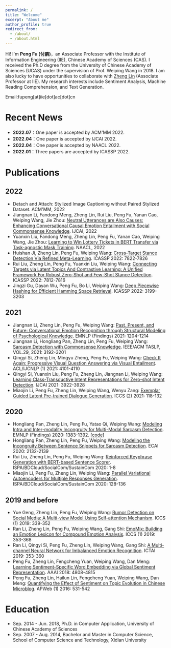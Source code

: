 ```yaml
---
permalink: /
title: "Welcome"
excerpt: "About me"
author_profile: true
redirect_from: 
  - /about/
  - /about.html
---
```


Hi! I'm **Peng Fu (付鹏)**，an Associate Professor with the Institute of Information Engineering (IIE), Chinese Academy of Sciences (CAS). I received the Ph.D degree from the University of Chinese Academy of Sciences (UCAS) under the supervision of Prof. Weiping Wang  in 2018.  I am also lucky to have opportunities to collaborate with [Zheng Lin](https://iienlp.github.io/) (Associate Professor at IIE).  My research interests include Sentiment Analysis, Machine Reading Comprehension, and Text Generation.

Email:fupeng[at]iie[dot]ac[dot]cn

Recent News
======
- **2022.07**：One paper is accepted by ACM'MM 2022.
- **2022.04**：One paper is accepted by IJCAI 2022.
- **2022.04**：One paper is accepted by NAACL 2022.
- **2022.01**：Three papers are accepted by ICASSP 2022.



# Publications

## 2022

- Detach and Attach: Stylized Image Captioning without Paired Stylized Dataset. ACM'MM, 2022
- Jiangnan Li, Fandong Meng, Zheng Lin, Rui Liu, Peng Fu, Yanan Cao, Weiping Wang, Jie Zhou: [Neutral Utterances are Also Causes: Enhancing Conversational Causal Emotion Entailment with Social Commonsense Knowledge](https://www.ijcai.org/proceedings/2022/0584.pdf). IJCAI, 2022
- Yuanxin Liu, Fandong Meng, Zheng Lin, Peng Fu, Yanan Cao, Weiping Wang, Jie Zhou: [Learning to Win Lottery Tickets in BERT Transfer via Task-agnostic Mask Training](https://aclanthology.org/2022.naacl-main.428.pdf). NAACL, 2022
- Huishan Ji, Zheng Lin, Peng Fu, Weiping Wang: [Cross-Target Stance Detection Via Refined Meta-Learning](https://ieeexplore.ieee.org/document/9746302). ICASSP 2022: 7822-7826
- Rui Liu, Zheng Lin, Peng Fu, Yuanxin Liu, Weiping Wang: [Connecting Targets via Latent Topics And Contrastive Learning: A Unified Framework For Robust Zero-Shot and Few-Shot Stance Detection](https://ieeexplore.ieee.org/document/9746739). ICASSP 2022: 7812-7816
- Jingzi Gu, Dayan Wu, Peng Fu, Bo Li, Weiping Wang: [Deep Piecewise Hashing for Efficient Hamming Space Retrieval](https://ieeexplore.ieee.org/document/9746429). ICASSP 2022: 3199-3203


## 2021

- Jiangnan Li, Zheng Lin, Peng Fu, Weiping Wang: [Past, Present, and Future: Conversational Emotion Recognition through Structural Modeling of Psychological Knowledge](https://aclanthology.org/2021.findings-emnlp.104.pdf). EMNLP (Findings) 2021: 1204-1214
- Jiangnan Li, Hongliang Pan, Zheng Lin, Peng Fu, Weiping Wang: [Sarcasm Detection with Commonsense Knowledge](https://ieeexplore.ieee.org/stamp/stamp.jsp?tp=&arnumber=9576623). IEEE/ACM TASLP, VOL.29, 2021: 3192-3201
- Qingyi Si, Zheng Lin, Mingyu Zheng, Peng Fu, Weiping Wang: [Check It Again: Progressive Visual Question Answering via Visual Entailment](https://aclanthology.org/2021.acl-long.317.pdf). ACL/IJCNLP (1) 2021: 4101-4110
- Qingyi Si, Yuanxin Liu, Peng Fu, Zheng Lin, Jiangnan Li, Weiping Wang: [Learning Class-Transductive Intent Representations for Zero-shot Intent Detection](https://www.ijcai.org/proceedings/2021/0540.pdf). IJCAI 2021: 3922-3928
- Miaojin Li, Peng Fu, Zheng Lin, Weiping Wang, Wenyu Zang: [Exemplar Guided Latent Pre-trained Dialogue Generation](https://link.springer.com/chapter/10.1007%2F978-3-030-77964-1_10). ICCS (2) 2021: 118-132

## 2020 

- Hongliang Pan, Zheng Lin, Peng Fu, Yatao Qi, Weiping Wang: [Modeling Intra and Inter-modality Incongruity for Multi-Modal Sarcasm Detection](https://aclanthology.org/2020.findings-emnlp.124.pdf). EMNLP (Findings) 2020: 1383-1392. [[code](https://github.com/marvel2120/MsdBert)]
- Hongliang Pan, Zheng Lin, Peng Fu, Weiping Wang: [Modeling the Incongruity Between Sentence Snippets for Sarcasm Detection](https://ebooks.iospress.nl/publication/55132). ECAI 2020: 2132-2139
- Rui Liu, Zheng Lin, Peng Fu, Weiping Wang: [Reinforced Keyphrase Generation with BERT-based Sentence Scorer](https://ieeexplore.ieee.org/document/9443960). ISPA/BDCloud/SocialCom/SustainCom 2020: 1-8
- Miaojin Li, Peng Fu, Zheng Lin, Weiping Wang: [Parallel Variational Autoencoders for Multiple Responses Generation](https://ieeexplore.ieee.org/document/9443751). ISPA/BDCloud/SocialCom/SustainCom 2020: 128-136

## 2019 and before

- Yue Geng, Zheng Lin, Peng Fu, Weiping Wang: [Rumor Detection on Social Media: A Multi-view Model Using Self-attention Mechanism](https://link.springer.com/chapter/10.1007%2F978-3-030-22734-0_25). ICCS (1) 2019: 339-352
- Ran Li, Zheng Lin, Peng Fu, Weiping Wang, Gang Shi: [EmoMix: Building an Emotion Lexicon for Compound Emotion Analysis](https://link.springer.com/chapter/10.1007%2F978-3-030-22734-0_26). ICCS (1) 2019: 353-368
- Ran Li, Qingyi Si, Peng Fu, Zheng Lin, Weiping Wang, Gang Shi: [A Multi-channel Neural Network for Imbalanced Emotion Recognition](https://ieeexplore.ieee.org/document/8995249). ICTAI 2019: 353-360
- Peng Fu, Zheng Lin, Fengcheng Yuan, Weiping Wang, Dan Meng: [Learning Sentiment-Specific Word Embedding via Global Sentiment Representation](https://www.aaai.org/ocs/index.php/AAAI/AAAI18/paper/view/16334/16010). AAAI 2018: 4808-4815
- Peng Fu, Zheng Lin, Hailun Lin, Fengcheng Yuan, Weiping Wang, Dan Meng: [Quantifying the Effect of Sentiment on Topic Evolution in Chinese Microblog](https://link.springer.com/chapter/10.1007%2F978-3-319-45814-4_43). APWeb (1) 2016: 531-542

Education
======

- Sep. 2014 - Jun. 2018, Ph.D. in Computer Application, University of Chinese Academy of Sciences
- Sep. 2007 - Aug. 2014, Bachelor and Master in Computer Science, School of Computer Science and Technology, Xidian University

